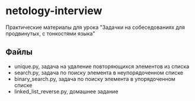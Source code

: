 # netology-interview
Практические материалы для урока "Задачки на собеседованиях для продвинутых, с тонкостями языка"

## Файлы
* unique.py, задача на удаление повторяющихся элементов из списка
* search.py, задача по поиску элемента в неупорядоченном списке
* binary_search.py, задача по поиску элемента в упорядоченном списке
* linked_list_reverse.py, домашнее задание

